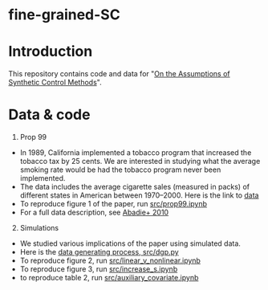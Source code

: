 # fine-grained-SC


# Introduction

This repository contains code and data for "[On the Assumptions of Synthetic Control Methods](https://arxiv.org/abs/2112.05671)".



# Data & code

1. Prop 99
- In 1989, California implemented a tobacco program that increased the tobacco tax by 25 cents.  We are interested in studying what the average smoking rate would be had the tobacco program never been implemented. 
- The data includes the average cigarette sales (measured in packs) of different states in American between 1970–2000. Here is the link to [data](https://github.com/claudiashi57/fine-grained-SC/blob/main/dat/prop99.csv)
- To reproduce figure 1 of the paper, run [src/prop99.ipynb](https://github.com/claudiashi57/fine-grained-SC/blob/main/src/prop99.ipynb)
- For a full data description, see [Abadie+ 2010](https://economics.mit.edu/files/11859)


2. Simulations
- We studied various implications of the paper using simulated data.
- Here is the [data generating process, src/dgp.py](https://github.com/claudiashi57/fine-grained-SC/blob/main/src/dgp.py)
- To reproduce figure 2, run [src/linear_v_nonlinear.ipynb](https://github.com/claudiashi57/fine-grained-SC/src/linear_v_nonlinear.ipynb)
- To reproduce figure 3, run [src/increase_s.ipynb](https://github.com/claudiashi57/fine-grained-SC/blob/main/src/increase_s.ipynb)
- to reproduce table 2, run [src/auxiliary_covariate.ipynb](https://github.com/claudiashi57/fine-grained-SC/blob/main/src/auxiliary_covariate.ipynb)
